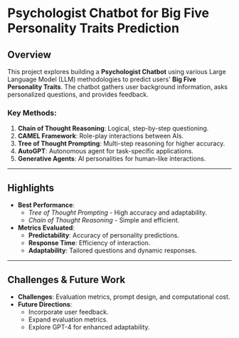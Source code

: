 # Psychologist Chatbot for Big Five Personality Traits Prediction

## Overview

This project explores building a **Psychologist Chatbot** using various Large Language Model (LLM) methodologies to predict users' **Big Five Personality Traits**. The chatbot gathers user background information, asks personalized questions, and provides feedback.

### Key Methods:
1. **Chain of Thought Reasoning**: Logical, step-by-step questioning.
2. **CAMEL Framework**: Role-play interactions between AIs.
3. **Tree of Thought Prompting**: Multi-step reasoning for higher accuracy.
4. **AutoGPT**: Autonomous agent for task-specific applications.
5. **Generative Agents**: AI personalities for human-like interactions.

---

## Highlights

- **Best Performance**: 
  - *Tree of Thought Prompting* - High accuracy and adaptability.
  - *Chain of Thought Reasoning* - Simple and efficient.
- **Metrics Evaluated**:
  - **Predictability**: Accuracy of personality predictions.
  - **Response Time**: Efficiency of interaction.
  - **Adaptability**: Tailored questions and dynamic responses.

---

## Challenges & Future Work

- **Challenges**: Evaluation metrics, prompt design, and computational cost.
- **Future Directions**:
  - Incorporate user feedback.
  - Expand evaluation metrics.
  - Explore GPT-4 for enhanced adaptability.
